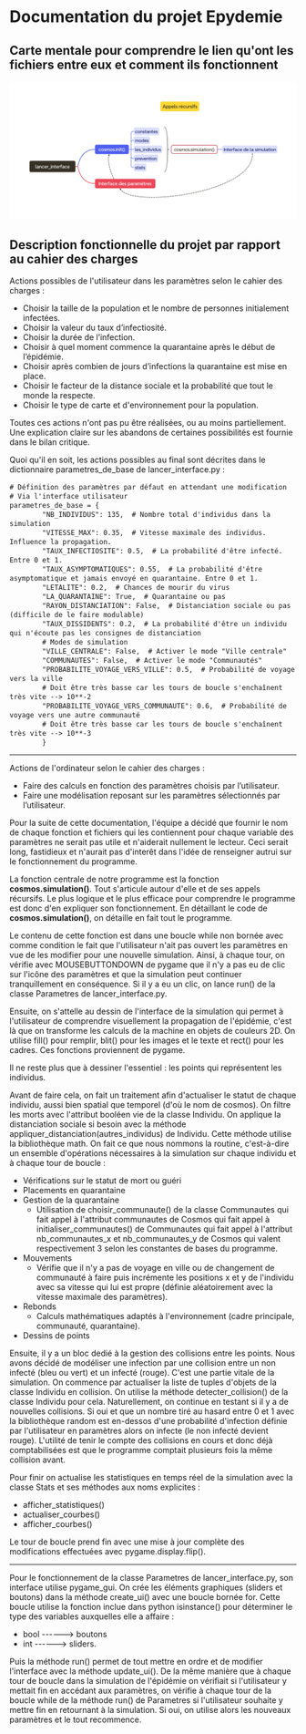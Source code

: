 # Documentation du projet Epydemie

## Carte mentale pour comprendre le lien qu'ont les fichiers entre eux et comment ils fonctionnent

![Carte mentale](epydemie-map.png)

## Description fonctionnelle du projet par rapport au cahier des charges

Actions possibles de l'utilisateur dans les paramètres selon le cahier des charges :

- Choisir la taille de la population et le nombre de personnes
initialement infectées.
- Choisir la valeur du taux d’infectiosité.
- Choisir la durée de l’infection.
- Choisir à quel moment commence la quarantaine après le début de
l’épidémie.
- Choisir après combien de jours d’infections la quarantaine est mise
en place.
- Choisir le facteur de la distance sociale et la probabilité que tout le monde la respecte.
- Choisir le type de carte et d'environnement pour la population.

Toutes ces actions n'ont pas pu être réalisées, ou au moins partiellement. Une explication claire sur les abandons
de certaines possibilités est fournie dans le bilan critique.

Quoi qu'il en soit, les actions possibles au final sont décrites dans le dictionnaire parametres_de_base de lancer_interface.py :

```
# Définition des paramètres par défaut en attendant une modification
# Via l'interface utilisateur
parametres_de_base = {
        "NB_INDIVIDUS": 135,  # Nombre total d'individus dans la simulation
        "VITESSE_MAX": 0.35,  # Vitesse maximale des individus. Influence la propagation.
        "TAUX_INFECTIOSITE": 0.5,  # La probabilité d'être infecté. Entre 0 et 1.
        "TAUX_ASYMPTOMATIQUES": 0.55,  # La probabilité d'être asymptomatique et jamais envoyé en quarantaine. Entre 0 et 1.
        "LETALITE": 0.2,  # Chances de mourir du virus
        "LA_QUARANTAINE": True,  # Quarantaine ou pas
        "RAYON_DISTANCIATION": False,  # Distanciation sociale ou pas (difficile de le faire modulable)
        "TAUX_DISSIDENTS": 0.2,  # La probabilité d'être un individu qui n'écoute pas les consignes de distanciation
        # Modes de simulation
        "VILLE_CENTRALE": False,  # Activer le mode "Ville centrale"
        "COMMUNAUTES": False,  # Activer le mode "Communautés"
        "PROBABILITE_VOYAGE_VERS_VILLE": 0.5,  # Probabilité de voyage vers la ville
        # Doit être très basse car les tours de boucle s'enchaînent très vite --> 10**-2
        "PROBABILITE_VOYAGE_VERS_COMMUNAUTE": 0.6,  # Probabilité de voyage vers une autre communauté
        # Doit être très basse car les tours de boucle s'enchaînent très vite --> 10**-3
        }
```

---

Actions de l'ordinateur selon le cahier des charges :

- Faire des calculs en fonction des paramètres choisis par l’utilisateur.
- Faire une modélisation reposant sur les paramètres sélectionnés par l’utilisateur.

 Pour la suite de cette documentation, l'équipe a décidé que fournir le nom de chaque fonction et fichiers qui les contiennent pour chaque
 variable des paramètres ne serait pas utile et n'aiderait nullement le lecteur. Ceci serait long, fastidieux et n'aurait pas d'interêt dans
 l'idée de renseigner autrui sur le fonctionnement du programme.

 La fonction centrale de notre programme est la fonction **cosmos.simulation()**. Tout s'articule autour d'elle et de ses appels récursifs.
 Le plus logique et le plus efficace pour comprendre le programme est donc d'en expliquer son fonctionnement.
 En détaillant le code de **cosmos.simulation()**, on détaille en fait tout le programme.

 Le contenu de cette fonction est dans une boucle while non bornée avec comme condition le fait que l'utilisateur n'ait pas
 ouvert les paramètres en vue de les modifier pour une nouvelle simulation.
Ainsi, à chaque tour, on vérifie avec MOUSEBUTTONDOWN de pygame que il n'y a pas eu de clic sur l'icône des paramètres et que la
simulation peut continuer tranquillement en conséquence.
Si il y a eu un clic, on lance run() de la classe Parametres de lancer_interface.py.

Ensuite, on s'attelle au dessin de l'interface de la simulation qui permet à l'utilisateur de comprendre visuellement
la propagation de l'épidémie, c'est là que on transforme les calculs de la machine en objets de couleurs 2D.
On utilise fill() pour remplir, blit() pour les images et le texte et rect() pour les cadres. Ces fonctions proviennent de pygame.

Il ne reste plus que à dessiner l'essentiel : les points qui représentent les individus.

Avant de faire cela, on fait un traitement afin d'actualiser le statut de chaque individu, aussi bien spatial que temporel (d'où le nom de cosmos).
On filtre les morts avec l'attribut booléen vie de la classe Individu.
On applique la distanciation sociale si besoin avec la méthode appliquer_distanciation(autres_individus) de Individu. Cette méthode
utilise la bibliothèque math.
On fait ce que nous nommons la routine, c'est-à-dire un ensemble d'opérations nécessaires à la simulation sur chaque individu et à chaque tour de boucle :
- Vérifications sur le statut de mort ou guéri
- Placements en quarantaine
- Gestion de la quarantaine
    - Utilisation de choisir_communaute() de la classe Communautes qui fait appel à l'attribut communautes de Cosmos
    qui fait appel à initialiser_communautes() de Communautes qui fait appel à l'attribut nb_communautes_x et nb_communautes_y de Cosmos
    qui valent respectivement 3 selon les constantes de bases du programme.
- Mouvements
    - Vérifie que il n'y a pas de voyage en ville ou de changement de communauté à faire puis incrémente les positions x et y de l'individu avec sa vitesse
    qui lui est propre (définie aléatoirement avec la vitesse maximale des paramètres).
- Rebonds
    - Calculs mathématiques adaptés à l'environnement (cadre principale, communauté, quarantaine).
- Dessins de points

Ensuite, il y a un bloc dedié à la gestion des collisions entre les points. Nous avons décidé de modéliser une infection par une collision
entre un non infecté (bleu ou vert) et un infecté (rouge). C'est une partie vitale de la simulation.
On commence par actualiser la liste de tuples d'objets de la classe Individu en collision. On utilise la méthode detecter_collision() de la classe
Individu pour cela.
Naturellement, on continue en testant si il y a de nouvelles collisions. Si oui et que un nombre tiré au hasard entre 0 et 1 avec la bibliothèque
random est en-dessos d'une probabilité d'infection définie par l'utilisateur en paramètres alors on infecte (le non infecté devient rouge).
L'utilité de tenir le compte des collisions en cours et donc déjà comptabilisées est que le programme comptait plusieurs fois la même collision avant.

Pour finir on actualise les statistiques en temps réel de la simulation avec la classe Stats et ses méthodes aux noms explicites :
- afficher_statistiques()
- actualiser_courbes()
- afficher_courbes()

Le tour de boucle prend fin avec une mise à jour complète des modifications effectuées avec pygame.display.flip().

---

Pour le fonctionnement de la classe Parametres de lancer_interface.py, son interface utilise pygame_gui.
On crée les éléments graphiques (sliders et boutons) dans la méthode create_ui() avec une boucle bornée for. Cette boucle utilise la fonction inclue dans
python isinstance() pour déterminer le type des variables auxquelles elle a affaire :
- bool ------> boutons
- int ------> sliders.

Puis la méthode run() permet de tout mettre en ordre et de modifier l'interface avec la méthode update_ui().
De la même manière que à chaque tour de boucle dans la simulation de l'épidémie on vérifiait si l'utilisateur y mettait fin en accédant aux paramètres,
on vérifie à chaque tour de la boucle while de la méthode run() de Parametres si l'utilisateur souhaite y mettre fin en retournant à la simulation.
Si oui, on utilise alors les nouveaux paramètres et le tout recommence.





